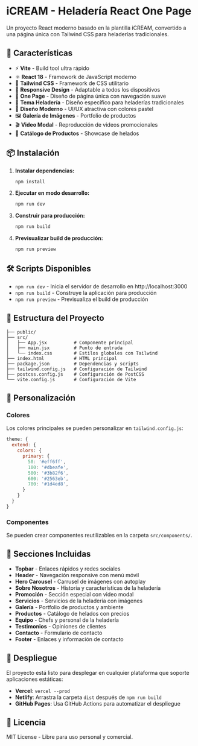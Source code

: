 # iCREAM - Heladería React One Page

Un proyecto React moderno basado en la plantilla iCREAM, convertido a una página única con Tailwind CSS para heladerías tradicionales.

## 🚀 Características

- ⚡ **Vite** - Build tool ultra rápido
- ⚛️ **React 18** - Framework de JavaScript moderno
- 🎨 **Tailwind CSS** - Framework de CSS utilitario
- 📱 **Responsive Design** - Adaptable a todos los dispositivos
- 🎯 **One Page** - Diseño de página única con navegación suave
- 🍦 **Tema Heladería** - Diseño específico para heladerías tradicionales
- 🎨 **Diseño Moderno** - UI/UX atractiva con colores pastel
- 🖼️ **Galería de Imágenes** - Portfolio de productos
- 🎬 **Video Modal** - Reproducción de videos promocionales
- 🛒 **Catálogo de Productos** - Showcase de helados

## 📦 Instalación

1. **Instalar dependencias:**
   ```bash
   npm install
   ```

2. **Ejecutar en modo desarrollo:**
   ```bash
   npm run dev
   ```

3. **Construir para producción:**
   ```bash
   npm run build
   ```

4. **Previsualizar build de producción:**
   ```bash
   npm run preview
   ```

## 🛠️ Scripts Disponibles

- `npm run dev` - Inicia el servidor de desarrollo en http://localhost:3000
- `npm run build` - Construye la aplicación para producción
- `npm run preview` - Previsualiza el build de producción

## 📁 Estructura del Proyecto

```
├── public/
├── src/
│   ├── App.jsx          # Componente principal
│   ├── main.jsx         # Punto de entrada
│   └── index.css        # Estilos globales con Tailwind
├── index.html           # HTML principal
├── package.json         # Dependencias y scripts
├── tailwind.config.js   # Configuración de Tailwind
├── postcss.config.js    # Configuración de PostCSS
└── vite.config.js       # Configuración de Vite
```

## 🎨 Personalización

### Colores
Los colores principales se pueden personalizar en `tailwind.config.js`:

```javascript
theme: {
  extend: {
    colors: {
      primary: {
        50: '#eff6ff',
        100: '#dbeafe',
        500: '#3b82f6',
        600: '#2563eb',
        700: '#1d4ed8',
      }
    }
  }
}
```

### Componentes
Se pueden crear componentes reutilizables en la carpeta `src/components/`.

## 📱 Secciones Incluidas

- **Topbar** - Enlaces rápidos y redes sociales
- **Header** - Navegación responsive con menú móvil
- **Hero Carousel** - Carrusel de imágenes con autoplay
- **Sobre Nosotros** - Historia y características de la heladería
- **Promoción** - Sección especial con video modal
- **Servicios** - Servicios de la heladería con imágenes
- **Galería** - Portfolio de productos y ambiente
- **Productos** - Catálogo de helados con precios
- **Equipo** - Chefs y personal de la heladería
- **Testimonios** - Opiniones de clientes
- **Contacto** - Formulario de contacto
- **Footer** - Enlaces y información de contacto

## 🚀 Despliegue

El proyecto está listo para desplegar en cualquier plataforma que soporte aplicaciones estáticas:

- **Vercel**: `vercel --prod`
- **Netlify**: Arrastra la carpeta `dist` después de `npm run build`
- **GitHub Pages**: Usa GitHub Actions para automatizar el despliegue

## 📄 Licencia

MIT License - Libre para uso personal y comercial.
